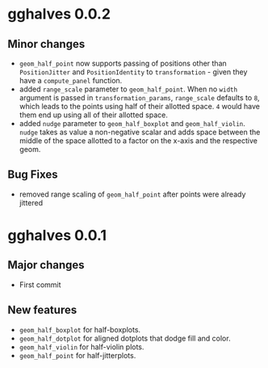 # gghalves 0.0.2

## Minor changes
- `geom_half_point` now supports passing of positions other than `PositionJitter` and `PositionIdentity` to `transformation` - given they have a `compute_panel` function.
- added `range_scale` parameter to `geom_half_point`. When no `width` argument is passed in `transformation_params`, `range_scale` defaults to `8`, which leads to the points using half of their allotted space. `4` would have them end up using all of their allotted space. 
- added `nudge` parameter to `geom_half_boxplot` and `geom_half_violin`. `nudge` takes as value a non-negative scalar and adds space between the middle of the space allotted to a factor on the x-axis and the respective geom.

## Bug Fixes
- removed range scaling of `geom_half_point` after points were already jittered

# gghalves 0.0.1

## Major changes
- First commit

## New features
- `geom_half_boxplot` for half-boxplots.
- `geom_half_dotplot` for aligned dotplots that dodge fill and color.
- `geom_half_violin` for half-violin plots.
- `geom_half_point` for half-jitterplots.